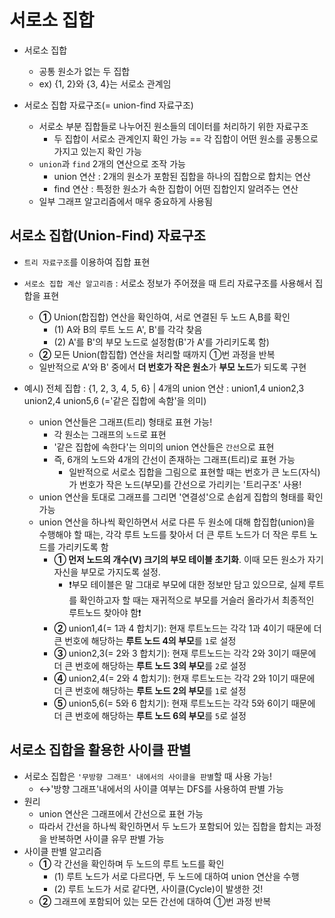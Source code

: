 # 서로소 집합

- 서로소 집합
  - 공통 원소가 없는 두 집합
  - ex) {1, 2}와 {3, 4}는 서로소 관계임

- 서로소 집합 자료구조(= union-find 자료구조)
  - 서로소 부분 집합들로 나누어진 원소들의 데이터를 처리하기 위한 자료구조
    - 두 집합이 서로소 관계인지 확인 가능 == 각 집합이 어떤 원소를 공통으로 가지고 있는지 확인 가능
  - `union`과 `find` 2개의 연산으로 조작 가능
    - union 연산 : 2개의 원소가 포함된 집합을 하나의 집합으로 합치는 연산
    - find 연산 : 특정한 원소가 속한 집합이 어떤 집합인지 알려주는 연산
  - 일부 그래프 알고리즘에서 매우 중요하게 사용됨

## 서로소 집합(Union-Find) 자료구조

- `트리 자료구조`를 이용하여 집합 표현
- `서로소 집합 계산 알고리즘` : 서로소 정보가 주어졌을 때 트리 자료구조를 사용해서 집합을 표현
  - **①** Union(합집합) 연산을 확인하여, 서로 연결된 두 노드 A,B를 확인
    - (1) A와 B의 루트 노드 A', B'를 각각 찾음
    - (2) A'를 B'의 부모 노드로 설정함(B'가 A'를 가리키도록 함)
  - **②** 모든 Union(합집합) 연산을 처리할 때까지 ①번 과정을 반복
  - 일반적으로 A'와 B' 중에서 **더 번호가 작은 원소**가 **부모 노드**가 되도록 구현

- 예시) 전체 집합 : {1, 2, 3, 4, 5, 6} | 4개의 union 연산 : union1,4 union2,3 union2,4 union5,6 (='같은 집합에 속함'을 의미)
  - union 연산들은 그래프(트리) 형태로 표현 가능!
    - 각 원소는 그래프의 `노드`로 표현
    - '같은 집합에 속한다'는 의미의 union 연산들은 `간선`으로 표현
    - 즉, 6개의 노드와 4개의 간선이 존재하는 그래프(트리)로 표현 가능
      - 일반적으로 서로소 집합을 그림으로 표현할 때는 번호가 큰 노드(자식)가 번호가 작은 노드(부모)를 간선으로 가리키는 '트리구조' 사용!
  - union 연산을 토대로 그래프를 그리면 '연결성'으로 손쉽게 집합의 형태를 확인 가능
  - union 연산을 하나씩 확인하면서 서로 다른 두 원소에 대해 합집합(union)을 수행해야 할 때는, 각각 루트 노드를 찾아서 더 큰 루트 노드가 더 작은 루트 노드를 가리키도록 함
    - **① 먼저 노드의 개수(V) 크기의 부모 테이블 초기화**. 이때 모든 원소가 자기 자신을 부모로 가지도록 설정.
      - ❗부모 테이블은 말 그대로 부모에 대한 정보만 담고 있으므로, 실제 루트를 확인하고자 할 때는 재귀적으로 부모를 거슬러 올라가서 최종적인 루트노드 찾아야 함❗
    - **②** union1,4(= 1과 4 합치기): 현재 루트노드는 각각 1과 4이기 때문에 더 큰 번호에 해당하는 **루트 노드 4의 부모**를 `1`로 설정
    - **③** union2,3(= 2와 3 합치기): 현재 루트노드는 각각 2와 3이기 때문에 더 큰 번호에 해당하는 **루트 노드 3의 부모**를 `2`로 설정
    - **④** union2,4(= 2와 4 합치기): 현재 루트노드는 각각 2와 1이기 때문에 더 큰 번호에 해당하는 **루트 노드 2의 부모**를 `1`로 설정
    - **⑤** union5,6(= 5와 6 합치기): 현재 루트노드는 각각 5와 6이기 때문에 더 큰 번호에 해당하는 **루트 노드 6의 부모**를 `5`로 설정

## 서로소 집합을 활용한 사이클 판별

- 서로소 집합은 `'무방향 그래프' 내에서의 사이클을 판별`할 때 사용 가능!
  - ↔'방향 그래프'내에서의 사이클 여부는 DFS를 사용하여 판별 가능
- 원리
  - union 연산은 그래프에서 간선으로 표현 가능
  - 따라서 간선을 하나씩 확인하면서 두 노드가 포함되어 있는 집합을 합치는 과정을 반복하면 사이클 유무 판별 가능
- 사이클 판별 알고리즘
  - **①** 각 간선을 확인하며 두 노드의 루트 노드를 확인
    - (1) 루트 노드가 서로 다르다면, 두 노드에 대하여 union 연산을 수행 
    - (2) 루트 노드가 서로 같다면, 사이클(Cycle)이 발생한 것!
  - **②** 그래프에 포함되어 있는 모든 간선에 대하여 ①번 과정 반복